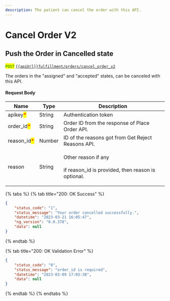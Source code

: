 ```yaml
---
description: The patient can cancel the order with this API.
---
```


# Cancel Order V2

## Push the Order in Cancelled state

<mark style="color:green;">`POST`</mark> [`{{apiUrl}}fulfillment/orders/cancel_order_v2`](https://api.evitalrx.in/v1/fulfillment/orders/cancel_order_v2)

The orders in the "assigned" and "accepted" states, can be canceled with this API.

#### Request Body

| Name                                         | Type   | Description                                                                          |
| -------------------------------------------- | ------ | ------------------------------------------------------------------------------------ |
| apikey<mark style="color:red;">\*</mark>     | String | Authentication token                                                                 |
| order\_id<mark style="color:red;">\*</mark>  | String | Order ID from the response of Place Order API.                                       |
| reason\_id<mark style="color:red;">\*</mark> | Number | ID of the reasons got from Get Reject Reasons API.                                   |
| reason                                       | String | <p>Other reason if any<br><br>if reason_id is provided, then reason is optional.</p> |

{% tabs %}
{% tab title="200: OK Success" %}
```json
{
    "status_code": "1",
    "status_message": "Your order cancelled successfully.",
    "datetime": "2023-03-21 16:05:47",
    "ng_version": "0.0.378",
    "data": null
}
```
{% endtab %}

{% tab title="200: OK Validation Error" %}
```json
{
    "status_code": "0",
    "status_message": "order_id is required",
    "datetime": "2023-03-09 17:03:38",
    "data": null
}
```
{% endtab %}
{% endtabs %}
